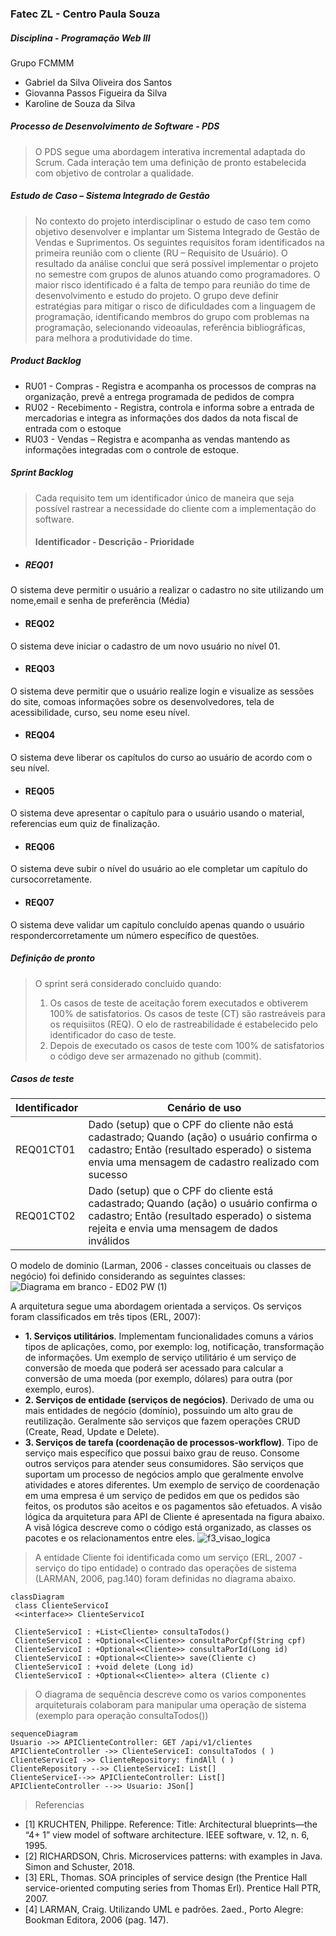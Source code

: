 ### Fatec ZL - Centro Paula Souza
##### Disciplina - Programação Web III

Grupo FCMMM
- Gabriel da Silva Oliveira dos Santos
- Giovanna Passos Figueira da Silva
- Karoline de Souza da Silva


##### Processo de Desenvolvimento de Software - PDS
> O PDS segue uma abordagem interativa incremental adaptada do Scrum. Cada interação tem uma definição de pronto estabelecida com objetivo de controlar a qualidade.
##### Estudo de Caso – Sistema Integrado de Gestão
> No contexto do projeto interdisciplinar o estudo de caso tem como objetivo desenvolver e implantar um Sistema Integrado de Gestão de Vendas e Suprimentos.
Os seguintes requisitos foram identificados na primeira reunião com o cliente (RU – Requisito de Usuário). O resultado da análise conclui que será possível implementar
o projeto no semestre com grupos de alunos atuando como programadores. O maior risco identificado é a falta de tempo para reunião do time de desenvolvimento e estudo
do projeto. O grupo deve definir estratégias para mitigar o risco de dificuldades com a linguagem de programação, identificando membros do grupo com problemas na
programação, selecionando videoaulas, referência bibliográficas, para melhora a produtividade do time.

##### Product Backlog
- RU01 - Compras - Registra e acompanha os processos de compras na organização, prevê a entrega programada de pedidos de compra
- RU02 - Recebimento - Registra, controla e informa sobre a entrada de mercadorias e integra as informações dos dados da nota fiscal de entrada com o estoque
- RU03 - Vendas – Registra e acompanha as vendas mantendo as informações integradas com o controle de estoque.

##### Sprint Backlog
> Cada requisito tem um identificador único de maneira que seja possível rastrear a necessidade do cliente com a implementação do software. 
> #### Identificador - Descrição - Prioridade

- ##### REQ01
 O sistema deve permitir o usuário a realizar o cadastro no site utilizando um nome,email e senha de preferência (Média)  
- #### REQ02 
O sistema deve iniciar o cadastro de um novo usuário no nível 01.
- #### REQ03 
O sistema deve permitir que o usuário realize login e visualize as sessões do site, comoas informações sobre os desenvolvedores, tela de acessibilidade, curso, seu nome eseu nível.
- #### REQ04
O sistema deve liberar os capítulos do curso ao usuário de acordo com o seu nível.
- #### REQ05 
O sistema deve apresentar o capítulo para o usuário usando o material, referencias eum quiz de finalização.
- #### REQ06
O sistema deve subir o nível do usuário ao ele completar um capítulo do cursocorretamente.
- #### REQ07
O sistema deve validar um capítulo concluído apenas quando o usuário respondercorretamente um número específico de questões.

##### Definição de pronto
> O sprint será considerado concluido quando:
> 1) Os casos de teste de aceitação forem executados e obtiverem 100% de satisfatorios. Os casos de teste (CT) são rastreáveis para os requisiitos (REQ). O elo de rastreabilidade
é estabelecido pelo identificador do caso de teste.
> 2) Depois de executado os casos de teste com 100% de satisfatorios o código deve ser armazenado no github (commit).
##### Casos de teste
| Identificador | Cenário de uso |
| ------------ | ------------------------------------------------------------------------ |
| REQ01CT01 | Dado (setup) que o CPF do cliente não está cadastrado; Quando (ação) o usuário confirma o cadastro; Então (resultado esperado) o sistema envia uma mensagem de cadastro realizado com sucesso |
| REQ01CT02 | Dado (setup) que o CPF do cliente está cadastrado; Quando (ação) o usuário confirma o cadastro; Então (resultado esperado) o sistema rejeita e envia uma mensagem de dados inválidos |
>
O modelo de dominio (Larman, 2006 - classes conceituais ou classes de negócio) foi definido considerando as seguintes classes:
![Diagrama em branco - ED02 PW (1)](https://user-images.githubusercontent.com/99614357/226621601-2bbac522-7373-4c23-afbc-e3cb5741e0aa.png)

A arquitetura segue uma abordagem orientada a serviços. Os serviços foram classificados em três tipos (ERL, 2007):
- **1. Serviços utilitários**. Implementam funcionalidades comuns a vários tipos de aplicações, como, por exemplo: log, notificação, transformação de informações. Um exemplo de serviço utilitário é um serviço de conversão de moeda que
poderá ser acessado para calcular a conversão de uma moeda (por exemplo, dólares) para outra (por exemplo, euros).
- **2. Serviços de entidade (serviços de negócios)**. Derivado de uma ou mais entidades de negócio (domínio), possuindo um alto grau de reutilização. Geralmente são serviços que fazem operações CRUD (Create, Read, Update e Delete).
- **3. Serviços de tarefa (coordenação de processos-workflow)**. Tipo de serviço mais específico que possui baixo grau de reuso. Consome outros serviços para atender seus consumidores. São serviços que suportam um processo de negócios
amplo que geralmente envolve atividades e atores diferentes. Um exemplo de serviço de coordenação em uma empresa é um serviço de pedidos em que os pedidos são feitos, os produtos são aceitos e os pagamentos são efetuados.
A visão lógica da arquitetura para API de Cliente é apresentada na figura abaixo. A visã lógica descreve como o código está organizado, as classes os pacotes e os relacionamentos entre eles.
![f3_visao_logica](https://user-images.githubusercontent.com/68782201/162488505-5ec27561-eb83-42dc-a05f-27760e5bb7f3.jpg)
>A entidade Cliente foi identificada como um serviço (ERL, 2007 - serviço do tipo entidade) o contrado das operações de sistema (LARMAN, 2006, pag.140) foram definidas no diagrama abaixo.
```mermaid
classDiagram
 class ClienteServicoI
 <<interface>> ClienteServicoI

 ClienteServicoI : +List<Cliente> consultaTodos()
 ClienteServicoI : +Optional<<Cliente>> consultaPorCpf(String cpf)
 ClienteServicoI : +Optional<<Cliente>> consultaPorId(Long id)
 ClienteServicoI : +Optional<<Cliente>> save(Cliente c)
 ClienteServicoI : +void delete (Long id)
 ClienteServicoI : +Optional<<Cliente>> altera (Cliente c)
```
>O diagrama de sequência descreve como os varios componentes arquiteturais colaboram para manipular uma operação de sistema (exemplo para operação consultaTodos())
```mermaid
sequenceDiagram
Usuario ->> APIClienteController: GET /api/v1/clientes
APIClienteController ->> ClienteServiceI: consultaTodos ( )
ClienteServiceI ->> ClienteRepository: findAll ( )
ClienteRepository -->> ClienteServiceI: List[]
ClienteServiceI-->> APIClienteController: List[]
APIClienteController -->> Usuario: JSon[]
```
>Referencias
- [1] KRUCHTEN, Philippe. Reference: Title: Architectural blueprints—the “4+ 1” view model of software architecture. IEEE software, v. 12, n. 6, 1995.
- [2] RICHARDSON, Chris. Microservices patterns: with examples in Java. Simon and Schuster, 2018.
- [3] ERL, Thomas. SOA principles of service design (the Prentice Hall service-oriented computing series from Thomas Erl). Prentice Hall PTR, 2007.
- [4] LARMAN, Craig. Utilizando UML e padrões. 2aed., Porto Alegre: Bookman Editora, 2006 (pag. 147).
